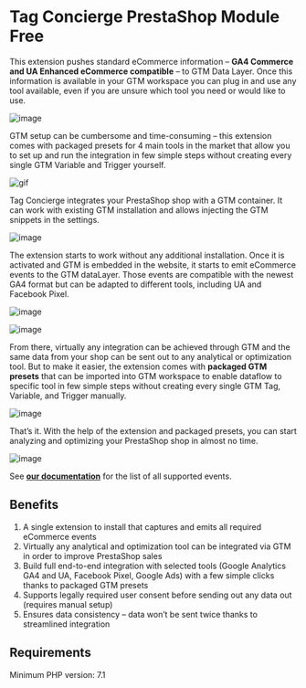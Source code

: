 # Tag Concierge PrestaShop Module Free
This extension pushes standard eCommerce information – **GA4 Commerce and UA Enhanced eCommerce compatible** – to GTM Data Layer. Once this information is available in your GTM workspace you can plug in and use any tool available, even if you are unsure which tool you need or would like to use.

![image](https://user-images.githubusercontent.com/18583662/232718044-5496a26e-553c-4231-bba8-ddbec06e0c55.png)

GTM setup can be cumbersome and time-consuming – this extension comes with packaged presets for 4 main tools in the market that allow you to set up and run the integration in few simple steps without creating every single GTM Variable and Trigger yourself.

![gif](https://user-images.githubusercontent.com/18583662/232718426-4fec6b72-7bba-4b48-be29-00a438385847.gif)

Tag Concierge integrates your PrestaShop shop with a GTM container. It can work with existing GTM installation and allows injecting the GTM snippets in the settings.

![image](https://user-images.githubusercontent.com/18583662/232718949-ea27f1d3-06d0-45e6-9d2e-b10e6df2c78d.png)

The extension starts to work without any additional installation. Once it is activated and GTM is embedded in the website, it starts to emit eCommerce events to the GTM dataLayer. Those events are compatible with the newest GA4 format but can be adapted to different tools, including UA and Facebook Pixel.

![image](https://user-images.githubusercontent.com/18583662/232719076-bb557af4-abae-4e30-a3e2-220a48f96c8e.png)

![image](https://user-images.githubusercontent.com/18583662/232719118-9a17b117-3de5-49a3-8834-f5bad1fe2d3d.png)

From there, virtually any integration can be achieved through GTM and the same data from your shop can be sent out to any analytical or optimization tool.
But to make it easier, the extension comes with **packaged GTM presets** that can be imported into GTM workspace to enable dataflow to specific tool in few simple steps without creating every single GTM Tag, Variable, and Trigger manually.

![image](https://user-images.githubusercontent.com/18583662/232719541-3ca2bb80-dbd9-4773-a215-81a046c48a7d.png)

That’s it. With the help of the extension and packaged presets, you can start analyzing and optimizing your PrestaShop shop in almost no time.

![image](https://user-images.githubusercontent.com/18583662/232719590-bd041a18-cfcc-44a3-88a1-0911314f7911.png)

See [**our documentation**](https://tagconcierge.com/tag-concierge-for-prestashop) for the list of all supported events.

## Benefits
1. A single extension to install that captures and emits all required eCommerce events
2. Virtually any analytical and optimization tool can be integrated via GTM in order to improve PrestaShop sales
3. Build full end-to-end integration with selected tools (Google Analytics GA4 and UA, Facebook Pixel, Google Ads) with a few simple clicks thanks to packaged GTM presets
4. Supports legally required user consent before sending out any data out (requires manual setup)
5. Ensures data consistency – data won’t be sent twice thanks to streamlined integration

## Requirements
Minimum PHP version: 7.1
